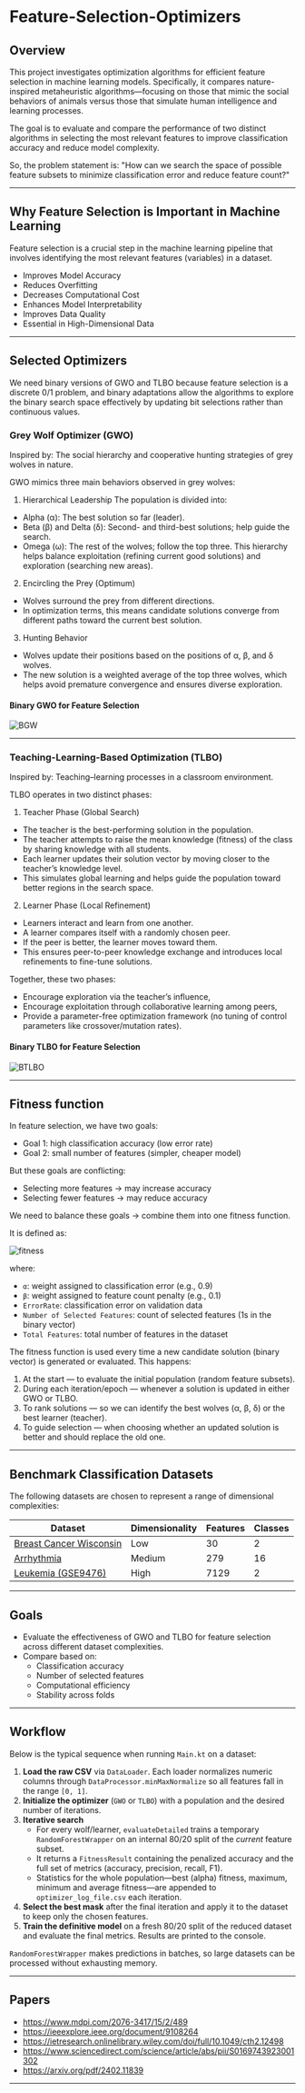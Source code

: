 # Feature-Selection-Optimizers

## Overview
This project investigates optimization algorithms for efficient feature selection in machine learning models. Specifically, it compares nature-inspired metaheuristic algorithms—focusing on those that mimic the social behaviors of animals versus those that simulate human intelligence and learning processes.

The goal is to evaluate and compare the performance of two distinct algorithms in selecting the most relevant features to improve classification accuracy and reduce model complexity.

So, the problem statement is: "How can we search the space of possible feature subsets to minimize classification error and reduce feature count?"

---

## Why Feature Selection is Important in Machine Learning

Feature selection is a crucial step in the machine learning pipeline that involves identifying the most relevant features (variables) in a dataset.

- Improves Model Accuracy
- Reduces Overfitting
- Decreases Computational Cost
- Enhances Model Interpretability
- Improves Data Quality
- Essential in High-Dimensional Data

---

## Selected Optimizers

We need binary versions of GWO and TLBO because feature selection is a discrete 0/1 problem, and binary adaptations allow the algorithms to explore the binary search space effectively by updating bit selections rather than continuous values.

### Grey Wolf Optimizer (GWO)
Inspired by: The social hierarchy and cooperative hunting strategies of grey wolves in nature.

GWO mimics three main behaviors observed in grey wolves:
1. Hierarchical Leadership
   The population is divided into:
- Alpha (α): The best solution so far (leader).
- Beta (β) and Delta (δ): Second- and third-best solutions; help guide the search.
- Omega (ω): The rest of the wolves; follow the top three.
  This hierarchy helps balance exploitation (refining current good solutions) and exploration (searching new areas).

2. Encircling the Prey (Optimum)
- Wolves surround the prey from different directions.
- In optimization terms, this means candidate solutions converge from different paths toward the current best solution.

3. Hunting Behavior
- Wolves update their positions based on the positions of α, β, and δ wolves.
- The new solution is a weighted average of the top three wolves, which helps avoid premature convergence and ensures diverse exploration.

#### Binary GWO for Feature Selection

![BGW](https://github.com/palishiita/Feature-selection-optimizers/blob/main/img/gwo.png)

---

### Teaching-Learning-Based Optimization (TLBO)
Inspired by: Teaching–learning processes in a classroom environment.

TLBO operates in two distinct phases:

1. Teacher Phase (Global Search)
- The teacher is the best-performing solution in the population.
- The teacher attempts to raise the mean knowledge (fitness) of the class by sharing knowledge with all students.
- Each learner updates their solution vector by moving closer to the teacher’s knowledge level.
- This simulates global learning and helps guide the population toward better regions in the search space.

2. Learner Phase (Local Refinement)
- Learners interact and learn from one another.
- A learner compares itself with a randomly chosen peer.
- If the peer is better, the learner moves toward them.
- This ensures peer-to-peer knowledge exchange and introduces local refinements to fine-tune solutions.

Together, these two phases:
- Encourage exploration via the teacher’s influence,
- Encourage exploitation through collaborative learning among peers,
- Provide a parameter-free optimization framework (no tuning of control parameters like crossover/mutation rates).

#### Binary TLBO for Feature Selection

![BTLBO](https://github.com/palishiita/Feature-selection-optimizers/blob/main/img/tlbo.png)

---

## Fitness function

In feature selection, we have two goals:
- Goal 1: high classification accuracy (low error rate)
- Goal 2: small number of features (simpler, cheaper model)

But these goals are conflicting:
- Selecting more features → may increase accuracy
- Selecting fewer features → may reduce accuracy

We need to balance these goals → combine them into one fitness function.

It is defined as:

![fitness](https://github.com/palishiita/Feature-selection-optimizers/blob/main/img/fitness.png)

where:
- `α`: weight assigned to classification error (e.g., 0.9)
- `β`: weight assigned to feature count penalty (e.g., 0.1)
- `ErrorRate`: classification error on validation data
- `Number of Selected Features`: count of selected features (1s in the binary vector)
- `Total Features`: total number of features in the dataset

The fitness function is used every time a new candidate solution (binary vector) is generated or evaluated. This happens:
1. At the start — to evaluate the initial population (random feature subsets).
2. During each iteration/epoch — whenever a solution is updated in either GWO or TLBO.
3. To rank solutions — so we can identify the best wolves (α, β, δ) or the best learner (teacher).
4. To guide selection — when choosing whether an updated solution is better and should replace the old one.

---

## Benchmark Classification Datasets

The following datasets are chosen to represent a range of dimensional complexities:

| Dataset | Dimensionality | Features | Classes |
|---------|----------------|----------|---------|
| [Breast Cancer Wisconsin](https://archive.ics.uci.edu/dataset/17/breast+cancer+wisconsin+diagnostic) | Low | 30 | 2 |
| [Arrhythmia](https://archive.ics.uci.edu/dataset/5/arrhythmia) | Medium | 279 | 16 |
| [Leukemia (GSE9476)](https://github.com/jundongl/scikit-feature/blob/master/skfeature/data/leukemia.mat) | High | 7129 | 2 |

---

## Goals
- Evaluate the effectiveness of GWO and TLBO for feature selection across different dataset complexities.
- Compare based on:
  - Classification accuracy
  - Number of selected features
  - Computational efficiency
  - Stability across folds

---

## Workflow

Below is the typical sequence when running `Main.kt` on a dataset:

1. **Load the raw CSV** via `DataLoader`.  Each loader normalizes numeric
   columns through `DataProcessor.minMaxNormalize` so all features fall in the
   range `[0, 1]`.
2. **Initialize the optimizer** (`GWO` or `TLBO`) with a population and the
   desired number of iterations.
3. **Iterative search**
   - For every wolf/learner, `evaluateDetailed` trains a temporary
     `RandomForestWrapper` on an internal 80/20 split of the *current* feature
     subset.
   - It returns a `FitnessResult` containing the penalized accuracy and the full
     set of metrics (accuracy, precision, recall, F1).
   - Statistics for the whole population—best (alpha) fitness, maximum,
     minimum and average fitness—are appended to `optimizer_log_file.csv` each
     iteration.
4. **Select the best mask** after the final iteration and apply it to the
   dataset to keep only the chosen features.
5. **Train the definitive model** on a fresh 80/20 split of the reduced
   dataset and evaluate the final metrics.
   Results are printed to the console.

`RandomForestWrapper` makes predictions in batches, so large datasets can be
processed without exhausting memory.

---

## Papers
- https://www.mdpi.com/2076-3417/15/2/489
- https://ieeexplore.ieee.org/document/9108264
- https://ietresearch.onlinelibrary.wiley.com/doi/full/10.1049/cth2.12498
- https://www.sciencedirect.com/science/article/abs/pii/S0169743923001302
- https://arxiv.org/pdf/2402.11839
---
